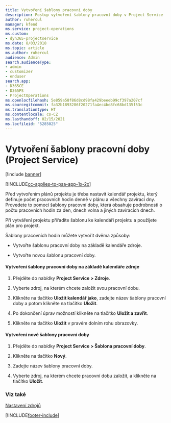 ```yaml
---
title: Vytvoření šablony pracovní doby
description: Postup vytvoření šablony pracovní doby v Project Service
author: ruhercul
manager: kfend
ms.service: project-operations
ms.custom:
- dyn365-projectservice
ms.date: 8/03/2018
ms.topic: article
ms.author: ruhercul
audience: Admin
search.audienceType:
- admin
- customizer
- enduser
search.app:
- D365CE
- D365PS
- ProjectOperations
ms.openlocfilehash: 5e859a58f86d8cd98fa429beeeb99cf397a207cf
ms.sourcegitcommit: fa32b1893286f20271fa4ec4be8fc68bd135f53c
ms.translationtype: HT
ms.contentlocale: cs-CZ
ms.lasthandoff: 02/15/2021
ms.locfileid: "5285025"
---
```

# <a name="create-a-work-hours-template-project-service"></a>Vytvoření šablony pracovní doby (Project Service)

[!include [banner](../includes/psa-now-project-operations.md)]

[!INCLUDE[cc-applies-to-psa-app-1x-2x](../includes/cc-applies-to-psa-app-1x-2x.md)]

Před vytvořením plánů projektu je třeba nastavit kalendář projektu, který definuje počet pracovních hodin denně v plánu a všechny zavírací dny. Provedete to pomocí šablony pracovní doby, která obsahuje podrobnosti o počtu pracovních hodin za den, dnech volna a jiných zavíracích dnech.  
  
 Při vytváření projektu přiřadíte šablonu ke kalendáři projektu a použijete plán pro projekt.  
  
 Šablony pracovních hodin můžete vytvořit dvěma způsoby:  
  
-   Vytvořte šablonu pracovní doby na základě kalendáře zdroje.  
  
-   Vytvořte novou šablonu pracovní doby.  
  
#### <a name="to-create-a-work-hours-template-based-on-a-resources-calendar"></a>Vytvoření šablony pracovní doby na základě kalendáře zdroje  
  
1.  Přejděte do nabídky **Project Service > Zdroje**.  
  
2.  Vyberte zdroj, na kterém chcete založit svou pracovní dobu.  
  
3.  Klikněte na tlačítko **Uložit kalendář jako**, zadejte název šablony pracovní doby a potom klikněte na tlačítko **Uložit**.  
  
4.  Po dokončení úprav možností klikněte na tlačítko **Uložit a zavřít**.  
  
5.  Klikněte na tlačítko **Uložit** v pravém dolním rohu obrazovky.  
  
#### <a name="to-create-a-new-work-hours-template"></a>Vytvoření nové šablony pracovní doby  
  
1.  Přejděte do nabídky **Project Service > Šablona pracovní doby**.  
  
2.  Klikněte na tlačítko **Nový**.  
  
3.  Zadejte název šablony pracovní doby.  
  
4.  Vyberte zdroj, na kterém chcete pracovní dobu založit, a klikněte na tlačítko **Uložit**.  
  
### <a name="see-also"></a>Viz také  
 [Nastavení zdrojů](../psa/set-up-resources.md)


[!INCLUDE[footer-include](../includes/footer-banner.md)]